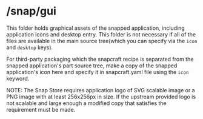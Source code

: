 # /snap/gui
This folder holds graphical assets of the snapped application, including application icons and desktop entry.  This folder is not necessary if all of the files are available in the main source tree(which you can specify via the `icon` and `desktop` keys).

For third-party packaging which the snapcraft recipe is separated from the snapped application's part source tree, make a copy of the snapped application's icon here and specify it in snapcraft.yaml file using the `icon` keyword.

NOTE: The Snap Store requires application logo of SVG scalable image or a PNG image with at least 256x256px in size.  If the upstream provided logo is not scalable and large enough a modified copy that satisfies the requirement must be made.